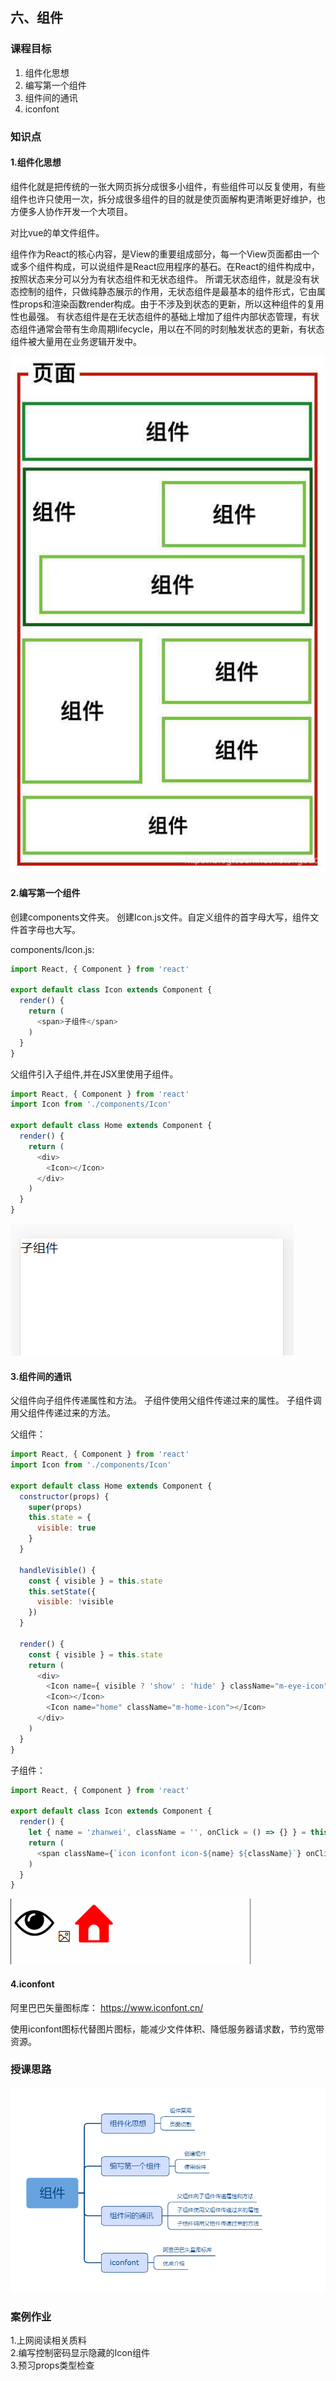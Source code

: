 ## 六、组件

### 课程目标

1. 组件化思想
2. 编写第一个组件
3. 组件间的通讯
4. iconfont

### 知识点

#### 1.组件化思想
组件化就是把传统的一张大网页拆分成很多小组件，有些组件可以反复使用，有些组件也许只使用一次，拆分成很多组件的目的就是使页面解构更清晰更好维护，也方便多人协作开发一个大项目。

对比vue的单文件组件。

组件作为React的核心内容，是View的重要组成部分，每一个View页面都由一个或多个组件构成，可以说组件是React应用程序的基石。在React的组件构成中，按照状态来分可以分为有状态组件和无状态组件。
所谓无状态组件，就是没有状态控制的组件，只做纯静态展示的作用，无状态组件是最基本的组件形式，它由属性props和渲染函数render构成。由于不涉及到状态的更新，所以这种组件的复用性也最强。
有状态组件是在无状态组件的基础上增加了组件内部状态管理，有状态组件通常会带有生命周期lifecycle，用以在不同的时刻触发状态的更新，有状态组件被大量用在业务逻辑开发中。

![](./images/06组件化思想.jpg) 
  
#### 2.编写第一个组件
创建components文件夹。
创建Icon.js文件。自定义组件的首字母大写，组件文件首字母也大写。

components/Icon.js:
```js
import React, { Component } from 'react'

export default class Icon extends Component {
  render() {
    return (
      <span>子组件</span>
    )
  }
}

```

父组件引入子组件,并在JSX里使用子组件。
```js
import React, { Component } from 'react'
import Icon from './components/Icon'

export default class Home extends Component {
  render() {
    return (
      <div>
        <Icon></Icon>
      </div>
    )
  }
}
```

![](./images/06子组件.png) 

#### 3.组件间的通讯

父组件向子组件传递属性和方法。
子组件使用父组件传递过来的属性。
子组件调用父组件传递过来的方法。


父组件：
```js
import React, { Component } from 'react'
import Icon from './components/Icon'

export default class Home extends Component {
  constructor(props) {
    super(props)
    this.state = {
      visible: true
    }
  }

  handleVisible() {
    const { visible } = this.state
    this.setState({
      visible: !visible
    })
  }

  render() {
    const { visible } = this.state
    return (
      <div>
        <Icon name={ visible ? 'show' : 'hide' } className="m-eye-icon" onClick={ () => this.handleVisible() }></Icon>
        <Icon></Icon>
        <Icon name="home" className="m-home-icon"></Icon>
      </div>
    )
  }
}
```

子组件：
```js
import React, { Component } from 'react'

export default class Icon extends Component {
  render() {
    let { name = 'zhanwei', className = '', onClick = () => {} } = this.props
    return (
      <span className={`icon iconfont icon-${name} ${className}`} onClick={onClick}></span>
    )
  }
}

```

![](./images/06父子组件通讯.gif) 


#### 4.iconfont
阿里巴巴矢量图标库：
https://www.iconfont.cn/

使用iconfont图标代替图片图标，能减少文件体积、降低服务器请求数，节约宽带资源。


### 授课思路

![](./images/06组件.png)    

### 案例作业

1.上网阅读相关质料  
2.编写控制密码显示隐藏的Icon组件    
3.预习props类型检查  

